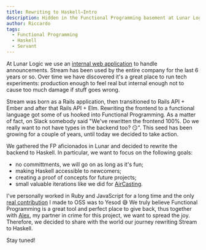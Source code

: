 ```yaml
---
title: Rewriting to Haskell–Intro
description: Hidden in the Functional Programming basement at Lunar Logic we want to have fun, enable newcomers to approach Haskell and creating future options for the company
author: Riccardo
tags:
  - Functional Programming
  - Haskell
  - Servant
---
```


At Lunar Logic we use an [internal web application](https://lunarlogic.io/design/stream) to handle announcements. Stream has been used by the entire company for the last 6 years or so. Over time we have discovered it's a great place to run tech experiments: production enough to feel real but internal enough not to cause too much damage if stuff goes wrong.

Stream was born as a Rails application, then transitioned to Rails API + Ember and after that Rails API + Elm. Rewriting the frontend to a functional language got some of us hooked into Functional Programming. As a matter of fact, on Slack somebody said "We've rewritten the frontend 100%. Do we really want to not have types in the backend too? 😏". This seed has been growing for a couple of years, until today we decided to take action.

We gathered the FP aficionados in Lunar and decided to rewrite the backend to Haskell. In particular, we want to focus on the following goals:

- no committments, we will go on as long as it's fun;
- making Haskell accessible to newcomers;
- creating a proof of concepts for future projects;
- small valuable iterations like we did for [AirCasting](https://blog.lunarlogic.io/2019/elm-tricks-from-production-migration/).

I've personally worked in Ruby and JavaScript for a long time and the only [real contribution](https://odone.io/posts/2019-08-26-building-a-blog-in-haskell-with-yesod–giving-back.html) I made to OSS was to Yesod 😅
We truly believe Functional Programming is a great tool and perfect place to give back, thus together with [Alex](https://www.linkedin.com/in/alexander-suminski/), my partner in crime for this project, we want to spread the joy. Therefore, we decided to share with the world our journey rewriting Stream to Haskell.

Stay tuned!
